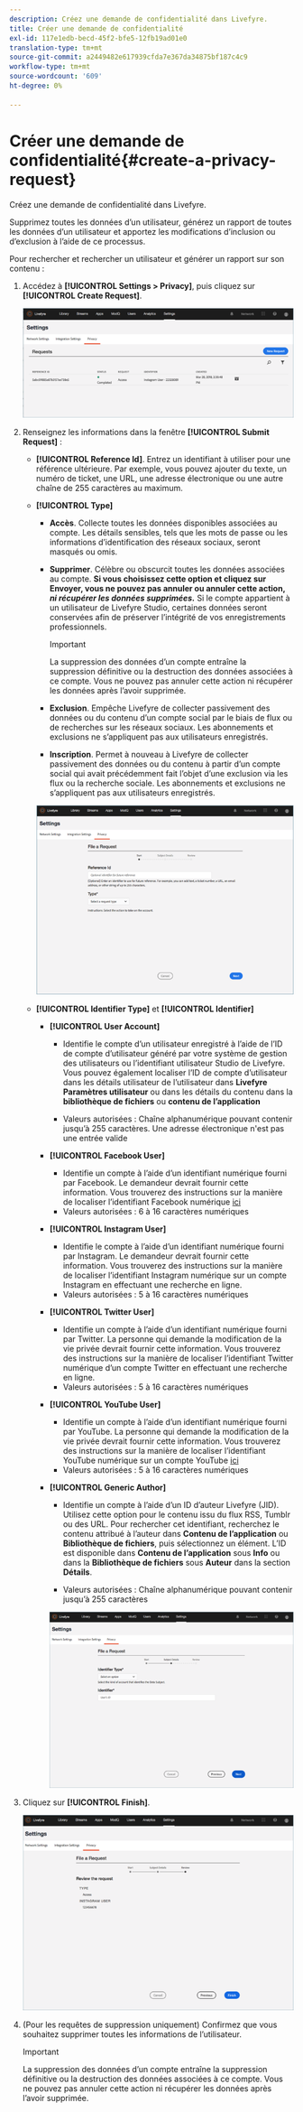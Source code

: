 ```yaml
---
description: Créez une demande de confidentialité dans Livefyre.
title: Créer une demande de confidentialité
exl-id: 117e1edb-becd-45f2-bfe5-12fb19ad01e0
translation-type: tm+mt
source-git-commit: a2449482e617939cfda7e367da34875bf187c4c9
workflow-type: tm+mt
source-wordcount: '609'
ht-degree: 0%

---
```


# Créer une demande de confidentialité{#create-a-privacy-request}

Créez une demande de confidentialité dans Livefyre.

Supprimez toutes les données d’un utilisateur, générez un rapport de toutes les données d’un utilisateur et apportez les modifications d’inclusion ou d’exclusion à l’aide de ce processus.

Pour rechercher et rechercher un utilisateur et générer un rapport sur son contenu :

1. Accédez à **[!UICONTROL Settings > Privacy]**, puis cliquez sur **[!UICONTROL Create Request]**.

   ![](assets/privacypage1.png)

1. Renseignez les informations dans la fenêtre **[!UICONTROL Submit Request]** :

   * **[!UICONTROL Reference Id]**. Entrez un identifiant à utiliser pour une référence ultérieure. Par exemple, vous pouvez ajouter du texte, un numéro de ticket, une URL, une adresse électronique ou une autre chaîne de 255 caractères au maximum.
   * **[!UICONTROL Type]**

      * **Accès**. Collecte toutes les données disponibles associées au compte. Les détails sensibles, tels que les mots de passe ou les informations d’identification des réseaux sociaux, seront masqués ou omis.

      * **Supprimer**. Célèbre ou obscurcit toutes les données associées au compte. **Si vous choisissez cette option et cliquez sur Envoyer, vous ne pouvez pas annuler ou annuler cette action,  *ni récupérer les données supprimées.*** Si le compte appartient à un utilisateur de Livefyre Studio, certaines données seront conservées afin de préserver l’intégrité de vos enregistrements professionnels.

         >[!IMPORTANT]
         >
         >La suppression des données d’un compte entraîne la suppression définitive ou la destruction des données associées à ce compte. Vous ne pouvez pas annuler cette action ni récupérer les données après l’avoir supprimée.

      * **Exclusion**. Empêche Livefyre de collecter passivement des données ou du contenu d’un compte social par le biais de flux ou de recherches sur les réseaux sociaux. Les abonnements et exclusions ne s’appliquent pas aux utilisateurs enregistrés.
      * **Inscription**. Permet à nouveau à Livefyre de collecter passivement des données ou du contenu à partir d’un compte social qui avait précédemment fait l’objet d’une exclusion via les flux ou la recherche sociale. Les abonnements et exclusions ne s’appliquent pas aux utilisateurs enregistrés.

      ![](assets/privacypage2.png)

   * **[!UICONTROL Identifier Type]** et **[!UICONTROL Identifier]**

      * **[!UICONTROL User Account]**

         * Identifie le compte d’un utilisateur enregistré à l’aide de l’ID de compte d’utilisateur généré par votre système de gestion des utilisateurs ou l’identifiant utilisateur Studio de Livefyre. Vous pouvez également localiser l’ID de compte d’utilisateur dans les détails utilisateur de l’utilisateur dans **Livefyre** **Paramètres utilisateur** ou dans les détails du contenu dans la **bibliothèque de fichiers** ou **contenu de l’application**

         * Valeurs autorisées : Chaîne alphanumérique pouvant contenir jusqu’à 255 caractères. Une adresse électronique n&#39;est pas une entrée valide
      * **[!UICONTROL Facebook User]**

         * Identifie un compte à l’aide d’un identifiant numérique fourni par Facebook. Le demandeur devrait fournir cette information. Vous trouverez des instructions sur la manière de localiser l’identifiant Facebook numérique [ici](https://www.facebook.com/help/1397933243846983?helpref=faq_content)
         * Valeurs autorisées : 6 à 16 caractères numériques
      * **[!UICONTROL Instagram User]**

         * Identifie le compte à l’aide d’un identifiant numérique fourni par Instagram. Le demandeur devrait fournir cette information. Vous trouverez des instructions sur la manière de localiser l’identifiant Instagram numérique sur un compte Instagram en effectuant une recherche en ligne.
         * Valeurs autorisées : 5 à 16 caractères numériques
      * **[!UICONTROL Twitter User]**

         * Identifie un compte à l’aide d’un identifiant numérique fourni par Twitter. La personne qui demande la modification de la vie privée devrait fournir cette information. Vous trouverez des instructions sur la manière de localiser l’identifiant Twitter numérique d’un compte Twitter en effectuant une recherche en ligne.
         * Valeurs autorisées : 5 à 16 caractères numériques
      * **[!UICONTROL YouTube User]**

         * Identifie un compte à l’aide d’un identifiant numérique fourni par YouTube. La personne qui demande la modification de la vie privée devrait fournir cette information. Vous trouverez des instructions sur la manière de localiser l’identifiant YouTube numérique sur un compte YouTube [ici](https://support.google.com/youtube/answer/3250431?hl=en)
         * Valeurs autorisées : 5 à 16 caractères numériques
      * **[!UICONTROL Generic Author]**

         * Identifie un compte à l’aide d’un ID d’auteur Livefyre (JID). Utilisez cette option pour le contenu issu du flux RSS, Tumblr ou des URL. Pour rechercher cet identifiant, recherchez le contenu attribué à l’auteur dans **Contenu de l’application** ou **Bibliothèque de fichiers**, puis sélectionnez un élément. L’ID est disponible dans **Contenu de l’application** sous **Info** ou dans la **Bibliothèque de fichiers** sous **Auteur** dans la section **Détails**.

         * Valeurs autorisées : Chaîne alphanumérique pouvant contenir jusqu’à 255 caractères

         ![](assets/privacypage3.png)








1. Cliquez sur **[!UICONTROL Finish]**.

   ![](assets/privacypage4.png)

1. (Pour les requêtes de suppression uniquement) Confirmez que vous souhaitez supprimer toutes les informations de l’utilisateur.

   >[!IMPORTANT]
   >
   >La suppression des données d’un compte entraîne la suppression définitive ou la destruction des données associées à ce compte. Vous ne pouvez pas annuler cette action ni récupérer les données après l’avoir supprimée.
